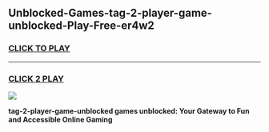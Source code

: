 
## Unblocked-Games-tag-2-player-game-unblocked-Play-Free-er4w2
<h3>
<a href="https://premium76.site?title=tag-2-player-game-unblocked&ref=18A1">CLICK TO PLAY</a></h3>
<hr>

<h3>
<a href="https://premium76.site?title=tag-2-player-game-unblocked&ref=18A1">CLICK 2 PLAY</a>
  
</h3>

<a href="https://premium76.site?title=tag-2-player-game-unblocked&ref=18A1"><img src="https://clearcache.store/games.png"></a>


**tag-2-player-game-unblocked games unblocked: Your Gateway to Fun and Accessible Online Gaming**
